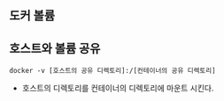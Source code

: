 
## 도커 볼륨 


## 호스트와 볼륨 공유 


```
docker -v [호스트의 공유 디렉토리]:/[컨테이너의 공유 디렉토리]
```

- 호스트의 디렉토리를 컨테이너의 디렉토리에 마운트 시킨다.
